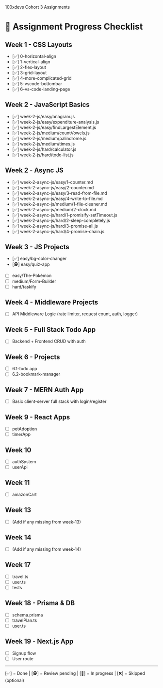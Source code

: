 100xdevs Cohort 3 Assignments 

# 📝 Assignment Progress Checklist

## Week 1 - CSS Layouts
- [✅] 0-horizontal-align
- [✅] 1-vertical-align
- [✅] 2-flex-layout
- [✅] 3-grid-layout
- [✅] 4-more-complicated-grid
- [✅] 5-vscode-bottombar
- [✅] 6-vs-code-landing-page

## Week 2 - JavaScript Basics
- [✅] week-2-js/easy/anagram.js
- [✅] week-2-js/easy/expenditure-analysis.js
- [✅] week-2-js/easy/findLargestElement.js
- [✅] week-2-js/medium/countVowels.js
- [✅] week-2-js/medium/palindrome.js
- [✅] week-2-js/medium/times.js
- [✅] week-2-js/hard/calculator.js
- [✅] week-2-js/hard/todo-list.js

## Week 2 - Async JS
- [✅] week-2-async-js/easy/1-counter.md
- [✅] week-2-async-js/easy/2-counter.md
- [✅] week-2-async-js/easy/3-read-from-file.md
- [✅] week-2-async-js/easy/4-write-to-file.md
- [✅] week-2-async-js/medium/1-file-cleaner.md
- [✅] week-2-async-js/medium/2-clock.md
- [✅] week-2-async-js/hard/1-promisify-setTimeout.js
- [✅] week-2-async-js/hard/2-sleep-completely.js
- [✅] week-2-async-js/hard/3-promise-all.js
- [✅] week-2-async-js/hard/4-promise-chain.js

## Week 3 - JS Projects
- [✅] easy/bg-color-changer
- [🕵️] easy/quiz-app
- [ ] easy/The-Pokémon
- [ ] medium/Form-Builder
- [ ] hard/taskify

## Week 4 - Middleware Projects
- [ ] API Middleware Logic (rate limiter, request count, auth, logger)

## Week 5 - Full Stack Todo App
- [ ] Backend + Frontend CRUD with auth

## Week 6 - Projects
- [ ] 6.1-todo app
- [ ] 6.2-bookmark-manager

## Week 7 - MERN Auth App
- [ ] Basic client-server full stack with login/register

## Week 9 - React Apps
- [ ] petAdoption
- [ ] timerApp

## Week 10
- [ ] authSystem
- [ ] userApi

## Week 11
- [ ] amazonCart

## Week 13
- [ ] (Add if any missing from week-13)

## Week 14
- [ ] (Add if any missing from week-14)

## Week 17
- [ ] travel.ts
- [ ] user.ts
- [ ] tests

## Week 18 - Prisma & DB
- [ ] schema.prisma
- [ ] travelPlan.ts
- [ ] user.ts

## Week 19 - Next.js App
- [ ] Signup flow
- [ ] User route

---

[✅] = Done | 
[🕵️] = Review pending | 
[🚧] = In progress | 
[❌] = Skipped (optional)

